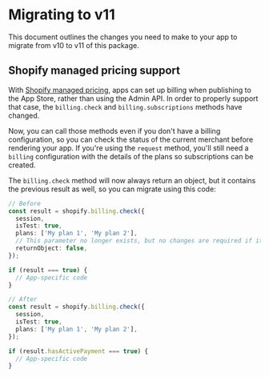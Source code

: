 # Migrating to v11

This document outlines the changes you need to make to your app to migrate from v10 to v11 of this package.

## Shopify managed pricing support

With [Shopify managed pricing](https://shopify.dev/docs/apps/launch/billing/managed-pricing), apps can set up billing when publishing to the App Store, rather than using the Admin API. In order to properly support that case, the `billing.check` and `billing.subscriptions` methods have changed.

Now, you can call those methods even if you don't have a billing configuration, so you can check the status of the current merchant before rendering your app. If you're using the `request` method, you'll still need a `billing` configuration with the details of the plans so subscriptions can be created.

The `billing.check` method will now always return an object, but it contains the previous result as well, so you can migrate using this code:

```ts
// Before
const result = shopify.billing.check({
  session,
  isTest: true,
  plans: ['My plan 1', 'My plan 2'],
  // This parameter no longer exists, but no changes are required if it is true
  returnObject: false,
});

if (result === true) {
  // App-specific code
}

// After
const result = shopify.billing.check({
  session,
  isTest: true,
  plans: ['My plan 1', 'My plan 2'],
});

if (result.hasActivePayment === true) {
  // App-specific code
}
```
